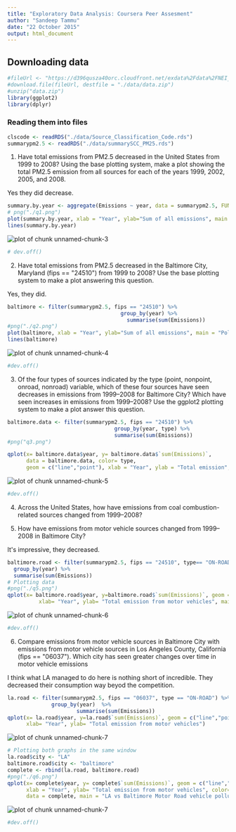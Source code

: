```yaml
---
title: "Exploratory Data Analysis: Coursera Peer Assesment"
author: "Sandeep Tammu"
date: "22 October 2015"
output: html_document
---
```


## Downloading data


```r
#fileUrl <- "https://d396qusza40orc.cloudfront.net/exdata%2Fdata%2FNEI_data.zip"
#download.file(fileUrl, destfile = "./data/data.zip")
#unzip("data.zip")
library(ggplot2)
library(dplyr)
```

### Reading them into files


```r
clscode <- readRDS("./data/Source_Classification_Code.rds")
summarypm2.5 <- readRDS("./data/summarySCC_PM25.rds")
```

1. Have total emissions from PM2.5 decreased in the United States from 1999 to 2008? Using the base plotting system, make a plot showing the total PM2.5 emission from all sources for each of the years 1999, 2002, 2005, and 2008.

Yes they did decrease.


```r
summary.by.year <- aggregate(Emissions ~ year, data = summarypm2.5, FUN = sum)
# png("./q1.png")
plot(summary.by.year, xlab = "Year", ylab="Sum of all emissions", main = "Pollution levels in U.S")
lines(summary.by.year)
```

![plot of chunk unnamed-chunk-3](figure/unnamed-chunk-3-1.png) 

```r
# dev.off()
```


2. Have total emissions from PM2.5 decreased in the Baltimore City, Maryland (fips == "24510") from 1999 to 2008? Use the base plotting system to make a plot answering this question.

Yes, they did.


```r
baltimore <- filter(summarypm2.5, fips == "24510") %>%  
                                    group_by(year) %>%
                                      summarise(sum(Emissions))
#png("./q2.png")
plot(baltimore, xlab = "Year", ylab="Sum of all emissions", main = "Pollution levels in Baltimore city")
lines(baltimore)
```

![plot of chunk unnamed-chunk-4](figure/unnamed-chunk-4-1.png) 

```r
#dev.off()
```

3. Of the four types of sources indicated by the type (point, nonpoint, onroad, nonroad) variable, which of these four sources have seen decreases in emissions from 1999–2008 for Baltimore City? Which have seen increases in emissions from 1999–2008? Use the ggplot2 plotting system to make a plot answer this question.


```r
baltimore.data <- filter(summarypm2.5, fips == "24510") %>% 
                                  group_by(year, type) %>%
                                  summarise(sum(Emissions))
#png("q3.png")

qplot(x= baltimore.data$year, y= baltimore.data$`sum(Emissions)`,
      data = baltimore.data, color= type,
      geom = c("line","point"), xlab = "Year", ylab = "Total emission", main = "Baltimore City Pollution levels by year and type")
```

![plot of chunk unnamed-chunk-5](figure/unnamed-chunk-5-1.png) 

```r
#dev.off()
```
4. Across the United States, how have emissions from coal combustion-related sources changed from 1999–2008?



5. How have emissions from motor vehicle sources changed from 1999–2008 in Baltimore City?

It's impressive, they decreased.


```r
baltimore.road <- filter(summarypm2.5, fips == "24510", type== "ON-ROAD") %>% 
  group_by(year) %>%
  summarise(sum(Emissions))
# Plotting data
#png("./q5.png")
qplot(x= baltimore.road$year, y=baltimore.road$`sum(Emissions)`, geom = c("line","point"),
          xlab= "Year", ylab= "Total emission from motor vehicles", main = "Baltimore city pollution(Motor vehicles)")
```

![plot of chunk unnamed-chunk-6](figure/unnamed-chunk-6-1.png) 

```r
#dev.off()
```

6. Compare emissions from motor vehicle sources in Baltimore City with emissions from motor vehicle sources in Los Angeles County, California (fips == "06037"). Which city has seen greater changes over time in motor vehicle emissions

I think what LA managed to do here is nothing short of incredible. They decreased their consumption way beyod the competition.



```r
la.road <- filter(summarypm2.5, fips == "06037", type == "ON-ROAD") %>%
              group_by(year)  %>%
                      summarise(sum(Emissions))
qplot(x= la.road$year, y=la.road$`sum(Emissions)`, geom = c("line","point"),
      xlab= "Year", ylab= "Total emission from motor vehicles")
```

![plot of chunk unnamed-chunk-7](figure/unnamed-chunk-7-1.png) 

```r
# Plotting both graphs in the same window
la.road$city <- "LA"
baltimore.road$city <- "baltimore"
complete <- rbind(la.road, baltimore.road)
#png("./q6.png")
qplot(x= complete$year, y= complete$`sum(Emissions)`, geom = c("line","point"),
      xlab = "Year", ylab= "Total emission from motor vehicles", color= city, 
      data = complete, main = "LA vs Baltimore Motor Road vehicle pollution levels")
```

![plot of chunk unnamed-chunk-7](figure/unnamed-chunk-7-2.png) 

```r
#dev.off()
```
